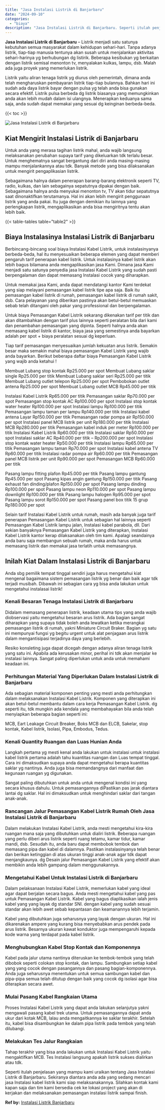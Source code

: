 ```yaml
---
title: "Jasa Instalasi Listrik di Banjarbaru"
date: "2024-09-10"
categories: 
  - "biaya"
description: "Jasa Instalasi Listrik di Banjarbaru. Seperti itulah penjelasan yang mampu kami uraikan tentang Jasa Instalasi Listrik di Banjarbaru. Sekiranya diantara anda..."
---
```


**Jasa Instalasi Listrik di Banjarbaru** – Listrik menjadi satu satunya kebutuhan semua masyarakat dalam kehidupan sehari-hari. Tanpa adanya listrik, tiap-tiap manusia tentunya akan susah untuk menjalankan aktivitas sehari-harinya yg berhubungan dg listirik. Beberapa kesibukan yg berkaitan dengan listrik semisal menonton tv, menyalakan kulkas, lampu, dsb. Malah ada juga proyek yang memerlukan listrik.

Listrik yaitu aliran tenaga listrik yg diurus oleh pemerintah, dimana anda telah mengharuskan pembayaran listrik tiap-tiap bulannya. Bahkan hari ini sudah ada daya listrik bayar dengan pulsa yg telah anda bisa gunakan secara efektif. Listrik pulsa berbeda dg listrik biasanya yang memungkinkan anda akan lebih mudah dalam isi ulangnya. Menerapkan keduanya sama saja, anda sudah dapat memakai yang sesuai dg keinginan berbeda-beda.

{{< toc >}}

![Jasa Instalasi Listrik di Banjarbaru](/images/instalasi-listrik-murah12.png)

## Kiat Mengirit Instalasi Listrik di Banjarbaru

Untuk anda yang merasa tagihan listrik mahal, anda wajib langsung melaksanakan perubahan supaya tarif yang dikeluarkan tdk terlalu besar. Untuk menghematnya sangat bergantung dari diri anda masing-masing mampu menjalankannya atau tdk. Banyak metode yang bisa dilaksanakan untuk mengirit pengaplikasian listrik.

Sebagaimana halnya dalam penerapan barang-barang elektronik seperti TV, radio, kulkas, dan lain sebagainya sepatutnya dipakai dengan baik. Sebagaimana halnya anda menyukai menonton tv, TV akan tidur sepatutnya saat dinonaktifkan terutamanya. Hal ini akan lebih mengirit penggunaan listrik yang anda pakai. Itu juga dengan demikian itu lainnya yang perlengkapan listrik, mengaplikasikan anda bisa mengiritnya tentu akan lebih baik.

{{< table-tables table="table2" >}}

## Biaya Instalasinya Instalasi Listrik di Banjarbaru

Berbincang-bincang soal biaya Instalasi Kabel Listrik, untuk instalasinyanya berbeda-beda, hal itu menyesuaikan beberapa elemen yang dapat memberi pengaruh tarif penerapan kabel listrik. Untuk instalasinya kabel listrik akan lebih bagus bilamana anda mengaplikasikan jasa Kami. Dimana jasa Kami menjadi satu satunya penyedia jasa Instalasi Kabel Listrik yang sudah pasti berpengalaman dan dapat memasang Instalasi cocok yang diharapkan.

Untuk memakai jasa Kami, anda dapat mendatangi kantor Kami terdekat yang siap melayani pemasangan kabel listrik tipe apa saja. Baik itu pemasangan kabel listrik di rumah, pemasangan kabel listrik di rumah sakit, dsb. Cara pelayanan yang diberikan pastinya akan betul-betul memuaskan sebab telah ditangani oleh pakar yang professional dan berpengalaman.

Untuk biaya Pemasangan Kabel Listrik sekarang dikenakan tarif per titik dan akan ditambahkan dengan tarif plus lainnya seperti peralatan bila dari kami dan penambahan pemasangan yang dipinta. Seperti halnya anda akan memasang kabel listrik di kantor, biaya jasa yang semestinya anda bayarkan adalah per spot + biaya peralatan sesuai dg keperluan.

Tiap tarif pemasangan menyesuaikan jumlah kekuatan arus listrik. Semakin besar maka semakin mahal biaya pemasangan Kabel Listrik yang wajib anda bayarkan. Berikut beberapa daftar biaya Pemasangan Kabel Listrik yang wajib anda ketahui !

Membuat Lubang stop kontak Rp25.000 per spot Membuat Lubang saklar single Rp25.000 per titik Membuat Lubang saklar seri Rp25.000 per titik Membuat Lubang outlet telepon Rp25.000 per spot Pembobokan outlet antena Rp25.000 per spot Membuat Lubang outlet MCB Rp45.000 per titik

Instalasi Kabel Listrik Rp65.000 per titik Pemasangan saklar Rp70.000 per spot Pemasangan stop kontak AC Rp100.000 per spot Instalasi stop kontak water heater Rp100.000 per spot Instalasi lampu Rp100.000 per titik Pemasangan lampu taman per lampu Rp140.000 per titik Instalasi kabel antena Layar Rp150.000 per titik Pemasangan radar pompa air Rp150.000 per spot Instalasi panel MCB listrik per unit Rp180.000 per titik Instalasi MCB Rp280.000 per titik Pemasangan kabel induk per meter Rp100.000 per titik Instalasi Kabel Listrik Rp60.000 per titik Instalasi saklar Rp50.000 per spot Instalasi saklar AC Rp40.000 per titik – Rp200.000 per spot Instalasi stop kontak water heater Rp50.000 per titik Instalasi lampu Rp65.000 per titik Pemasangan lampu taman Rp70.000 per spot Instalasi kabel antena TV Rp60.000 per titik Instalasi radar pompa air Rp60.000 per titik Pemasangan panel MCB listrik per unit Rp90.000 per spot Pemasangan MCB Rp60.000 per titik

Pasang lampu fitting plafon Rp45.000 per titik Pasang lampu gantung Rp45.000 per spot Pasang kipas angin gantung Rp150.000 per titik Pasang exhaust fan dinding/plafon Rp150.000 per spot Pasang lampu dinding Rp100.000 per spot Pasang lampu neon Rp110.000 per spot Pasang lampu downlight Rp100.000 per titik Pasang lampu halogen Rp95.000 per spot Pasang lampu sorot Rp150.000 per spot Pasang panel box titik 15 grup Rp180.000 per spot

Selain tarif Instalasi Kabel Listrik untuk rumah, masih ada banyak juga tarif penerapan Pemasangan Kabel Listrik untuk sebagian hal lainnya seperti Pemasangan Kabel Listrik lampu jalan, Instalasi kabel parabola, dll. Dari sekian banyaknya Pemasangan Kabel Listrik yang diterapkan, Instalasi Kabel Listrik kantor kerap dilaksanakan oleh tim kami. Apalagi seandainya anda baru saja membangun sebuah rumah, maka anda harus untuk memasang listrik dan memakai jasa terlatih untuk memasangnya.

## Inilah Kiat Dalam Instalasi Listrik di Banjarbaru


Anda sbg pemilik tempat tinggal sendiri juga harus mengetahui kiat mengenal bagaimana sistem pemasangan listrik yg benar dan baik agar tdk terjadi musibah. Dibawah ini sebagian cara yg bisa anda lakukan untuk mengetahui instalasai listrik!

### Kenali Besaran Tenaga Instalasi Listrik di Banjarbaru

Didalam memasang penerapan listrik, keadaan utama tips yang anda wajib diobservasi yaitu mengetahui besaran arus listrik. Ada bagian sangat diharapkan yang supaya tidak boleh anda lewatkan ketika merangkai pemasangan listrik di rumah, yakni Miniature Circuit Braker. Bagian yg satu ini mempunyai fungsi yg begitu urgent untuk alat penjagaan arus listrik dalam mengantisipasi terjadinya daya yang berlebih.

Resiko konsleting juga dapat dicegah dengan adanya aliran tenaga listrik yang satu ini. Apabila ada kerusakan minor, perihal ini tdk akan menjalar ke instalasi lainnya. Sangat paling diperlukan untuk anda untuk memahami keadaan ini.

### Perhitungan Material Yang Diperlukan Dalam Instalasi Listrik di Banjarbaru

Ada sebagian material komponen penting yang mesti anda perhitungkan dalam melaksanakan Instalasi Kabel Listrik. Komponen yang diterapkan ini akan betul-betul membantu dalam cara kerja Pemasangan Kabel Listrik. dg seperti itu, tdk mungkin ada kendala yang membahayakan bila anda telah menyiapkan beberapa bagian seperti ini:

MCB, Eart Leakage Circuit Breaker, Boks MCB dan ELCB, Sakelar, stop kontak, Kabel listrik, Isolasi, Pipa, Embodus, Tedus.

### Kenali Quantity Ruangan dan Luas Hunian Anda

Langkah pertama yg mesti kenal anda lakukan untuk instalasi untuk instalasi kabel listrik pertama adalah tahu kuantitas ruangan dan Luas tempat tinggal. Cara ini dimaksudkan supaya anda dapat mengetahui berapa kuantitas saklar yg nantinya. Anda juga bisa memandangnya dari manfaat dan kegunaan ruangan yg digunakan.

Sangat paling dibutuhkan untuk anda untuk mengenal kondisi ini yang secara khusus dahulu. Untuk pemasangannya diPastikan pas jarak diantara lantai dg saklar. Hal ini dimaksudkan untuk menghindari saklar dari tangan anak-anak.

### Rancangan Jalur Pemasangan Kabel Listrik Rumah Oleh Jasa Instalasi Listrik di Banjarbaru

Dalam melakukan Instalasi Kabel Listrik, anda mesti mengetahui kira-kira ruangan mana saja yang dibutuhkan untuk dialiri listrik. Beberapa ruangan yang perlu diberi arus listrik seperti ruang tetamu, kamar tidur, kamar mandi, dsb. Sesudah itu, anda baru dapat membobok tembok dan memasang pipa dan kabel di dalamnya. Pastikan instalasinyanya telah benar dan berikan ketinggian di atas ukuran tinggi anak-anak agar tdk dapat menjangkaunya. dg Desain jalur Pemasangan Kabel Listrik yang efektif akan membikin anda lebih gampang dalam menggunakannya.

### Mengetahui Kabel Untuk Instalasi Listrik di Banjarbaru

Dalam pelaksanaan Instalasi Kabel Listrik, memerlukan kabel yang ideal agar dapat berjalan secara bagus. Anda mesti mengetahui kabel yang pas untuk Pemasangan Kabel Listrik. Kabel yang bagus diaplikasikan ialah jenis kabel yang yang layak dg standar SNI. dengan kabel yang sudah sesuai standar akan lebih awet sebab kepantasan dan keamanannya lebih terjamin.

Kabel yang dibutuhkan juga seharusnya yang layak dengan ukuran. Hal ini dikarenakan ampere yang kurang bisa menyebabkan arus pendek pada arus listrik. Besarnya ukuran kawat konduktor juga mempengaruhi kepada kode warna yang terdapat pada kabel listrik.

### Menghubungkan Kabel Stop Kontak dan Komponennya

Kabel pada jalur utama nantinya diteruskan ke tembok-tembok yang telah dibobok seperti colokan stop kontak, dan lampu. Sambungkan setiap kabel yang yang cocok dengan pasangannya dan pasang bagian-komponennya. Anda juga seharusnya menentukan untuk semua sambungan kabel dan pipa-pipa semua telah ditutup dengan baik yang cocok dg isolasi agar bisa diterapkan secara awet.

### Mulai Pasang Kabel Rangkaian Utama

Proses Instalasi Kabel Listrik yang dapat anda lakukan selanjutya yakni mengawali pasang kabel trek utama. Untuk pemasangannya dapat anda ukur dari kotak MCB, lalau anda mengaitkannya ke saklar terakhir. Setelah itu, kabel bisa disambungkan ke dalam pipa listrik pada tembok yang telah dilubangi.

### Melakukan Tes Jalur Rangkaian

Tahap terakhir yang bisa anda lakukan untuk Instalasi Kabel Listrik yaitu mengaktifkan MCB. Tes Instalasi langsung apakah listrik sukses dialirkan atau tdk.

Seperti itulah penjelasan yang mampu kami uraikan tentang Jasa Instalasi Listrik di Banjarbaru. Sekiranya diantara anda ada yang sedang mencari jasa Instalasi kabel listrik kami siap melaksanakannya. Silahkan kontak kami kapan saja dan tim kami bersedia cek ke lokasi project yang akan di kerjakan dan melaksanakan pemasangan instalasi listrik sampai finish.

**Ref by:** [Instalasi Listrik Banjarbaru](https://id.wikipedia.org/wiki/Instalasi)
